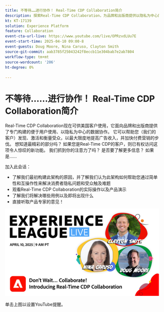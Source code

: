 ```yaml
---
title: 不等待……进行协作！ Real-Time CDP Collaboration简介
description: 探索Real-Time CDP Collaboration，为品牌和出版商提供以隐私为中心的数据解决方案，以增强受众激活、最大化广告收入并简化付费媒体工作 — 包括产品演示、专家见解和即将到来的用例。
kt: KT-17139
solution: Experience Platform
feature: Collaboration
event-cta-url-live: https://www.youtube.com/live/OPRzvdLUu7E
event-start-time: 2025-04-10 09:00-8
event-guests: Doug Moore, Nina Caruso, Clayton Smith
source-git-commit: aab3785f25043242f8eccb11e304bab7e2ab7804
workflow-type: tm+mt
source-wordcount: '206'
ht-degree: 0%

---
```


# 不等待……进行协作！ Real-Time CDP Collaboration简介

Real-Time CDP Collaboration现在可供美国客户使用，它面向品牌和出版商提供了专门构建的便于用户使用、以隐私为中心的数据协作。 它可以帮助您（我们的客户）发现、激活和衡量受众，以最大限度地提高广告收入，并加快付费营销的步伐。 想知道最精彩的部分吗？ 如果您是Real-Time CDP的客户，则已有权访问这项令人惊叹的新功能。 我们抓到你的注意力了吗？ 是否要了解更多信息？ 如果是……

加入此会话：

* 了解我们最初构建此架构的原因，并了解我们认为此架构如何帮助您通过简单性和互操作性来解决消费者隐私问题和受众触及难题
* 观看Real-Time CDP Collaboration的实际操作以及产品演示
* 了解我们将解决哪些用例以及即将出现什么
* 直接听取产品专家的意见！

[![ExL LIVE 2025年4月10日](assets/WebBanner_Apr10_2025.jpg)](https://www.youtube.com/live/OPRzvdLUu7E)

单击上图以设置YouTube提醒。
